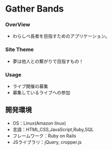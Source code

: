 # Gather Bands

### OverView
- わらしべ長者を目指すためのアプリケーション。

### Site Theme
- 夢は他人との繋がりで目指すもの！

### Usage
- ライブ開催の募集
- 募集しているライブへの参加

## 開発環境
- OS：Linux(Amazon linux)
- 言語：HTML,CSS,JavaScript,Ruby,SQL
- フレームワーク：Ruby on Rails
- JSライブラリ：jQuery, cropper.js

